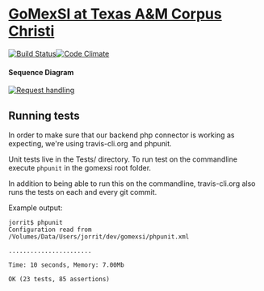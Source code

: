 [GoMexSI at Texas A&M Corpus Christi](http://gomexsi.tamucc.edu/) 
=======

[![Build Status](https://travis-ci.org/GoMexSI/gomexsi-web.png)](https://travis-ci.org/GoMexSI/gomexsi-web)[![Code Climate](https://codeclimate.com/github/GoMexSI/gomexsi-web/badges/gpa.svg)](https://codeclimate.com/github/GoMexSI/gomexsi-web)

#### Sequence Diagram

[![Request handling](http://www.websequencediagrams.com/cgi-bin/cdraw?lz=dGl0bGUgaW52b2tpbmcgYSB0cm9waGljIHNlcnZpY2UKClVJLT5SZXF1ZXN0SGFuZGxlcjogaHR0cCBwb3N0IHIAFAYKABQOACAScGFyc2UAQAcAHBFGYWN0b3J5OiBjcmVhdGVTAHQHABAHLT4ACgcAGAgKABoHAIEGEgB2EQAxCWZpbmRQcmV5Rm9yUHJlZGF0b3IAgRMhAIEIBlJlc3BvbnNlAIFSEVVJAIF7DgAgBwo&s=napkin)](http://www.websequencediagrams.com/?lz=dGl0bGUgaW52b2tpbmcgYSB0cm9waGljIHNlcnZpY2UKClVJLT5SZXF1ZXN0SGFuZGxlcjogaHR0cCBwb3N0IHIAFAYKABQOACAScGFyc2UAQAcAHBFGYWN0b3J5OiBjcmVhdGVTAHQHABAHLT4ACgcAGAgKABoHAIEGEgB2EQAxCWZpbmRQcmV5Rm9yUHJlZGF0b3IAgRMhAIEIBlJlc3BvbnNlAIFSEVVJAIF7DgAgBwo&s=napkin)

## Running tests

In order to make sure that our backend php connector is working as expecting, we're using travis-cli.org and phpunit.

Unit tests live in the Tests/ directory.  To run test on the commandline execute ```phpunit``` in the gomexsi root folder.  

In addition to being able to run this on the commandline, travis-cli.org also runs the tests on each and every git commit.

Example output:
```
jorrit$ phpunit 
Configuration read from /Volumes/Data/Users/jorrit/dev/gomexsi/phpunit.xml

.......................

Time: 10 seconds, Memory: 7.00Mb

OK (23 tests, 85 assertions)
```

